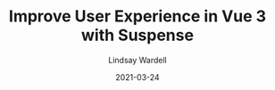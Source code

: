 ---
link: "https://labs.thisdot.co/blog/improve-user-experience-in-vue-3-with-suspense"
date: 2021-03-24
title: "Improve User Experience in Vue 3 with Suspense"
author: "Lindsay Wardell"
image: "/blog/vue-3-suspense.png"
tags:
  - Vue
  - Javascript
  - Web Development
snippet: 
layout: '../../layouts/ExternalPostLayout.astro'
name: 'This Dot Labs'
---